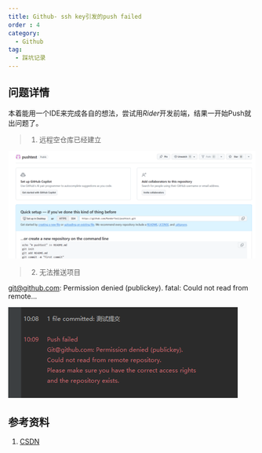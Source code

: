 ```yaml
---
title: Github- ssh key引发的push failed
order : 4
category:
  - Github
tag:
  - 踩坑记录
---
```


## 问题详情
本着能用一个IDE来完成各自的想法，尝试用*Rider*开发前端，结果一开始Push就出问题了。
>1. 远程空仓库已经建立

![无法推送](assets%2Fpushtest.png)
>2. 无法推送项目

git@github.com: Permission denied (publickey). fatal: Could not read from remote...

![错误提示](./assets/ssh.png)

## 参考资料

1. [CSDN](https://blog.csdn.net/W_317/article/details/106518894)
